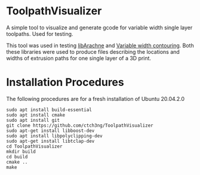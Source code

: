 # ToolpathVisualizer
A simple tool to visualize and generate gcode for variable width single layer toolpaths. Used for testing.

This tool was used in testing [libArachne](https://github.com/Ultimaker/libarachne) and [Variable width contouring](https://github.com/mfx-inria/Variable-width-contouring).
Both these libraries were used to produce files describing the locations and widths of extrusion paths for one single layer of a 3D print. 

# Installation Procedures

The following procedures are for a fresh installation of Ubuntu 20.04.2.0

```
sudo apt install build-essential 
sudo apt install cmake 
sudo apt install git
git clone https://github.com/ctch3ng/ToolpathVisualizer
sudo apt-get install libboost-dev
sudo apt install libpolyclipping-dev
sudo apt-get install libtclap-dev
cd ToolpathVisualizer
mkdir build
cd build
cmake ..
make
```
